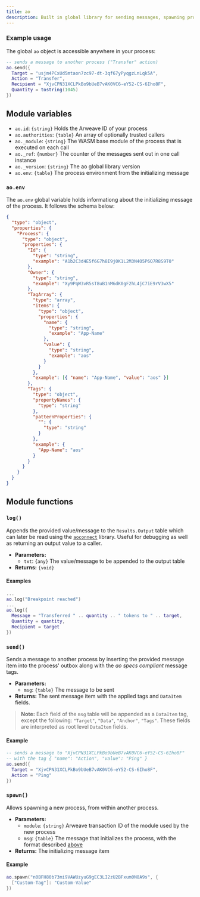 ```yaml
---
title: ao
description: Built in global library for sending messages, spawning processes, etc.
---
```


### Example usage

The global `ao` object is accessible anywhere in your process:

```lua
-- sends a message to another process ("Transfer" action)
ao.send({
  Target = "usjm4PCxUd5mtaon7zc97-dt-3qf67yPyqgzLnLqk5A",
  Action = "Transfer",
  Recipient = "XjvCPN31XCLPkBo9bUeB7vAK0VC6-eY52-CS-6Iho8F",
  Quantity = tostring(1045)
})
```

## Module variables

- `ao.id`: `{string}` Holds the Arweave ID of your process
- `ao.authorities`: `{table}` An array of optionally trusted callers
- `ao._module`: `{string}` The WASM base module of the process that is executed on each call
- `ao._ref`: `{number}` The counter of the messages sent out in one call instance
- `ao._version`: `{string}` The ao global library version
- `ao.env`: `{table}` The process environment from the initializing message

### `ao.env`

The `ao.env` global variable holds informationg about the initializing message of the process. It follows the schema below:

```json
{
  "type": "object",
  "properties": {
    "Process": {
      "type": "object",
      "properties": {
        "Id": {
          "type": "string",
          "example": "A1b2C3d4E5f6G7h8I9j0K1L2M3N4O5P6Q7R8S9T0"
        },
        "Owner": {
          "type": "string",
          "example": "Xy9PqW3vR5sT8uB1nM6dK0gF2hL4jC7iE9rV3wX5"
        },
        "TagArray": {
          "type": "array",
          "items": {
            "type": "object",
            "properties": {
              "name": {
                "type": "string",
                "example": "App-Name"
              },
              "value": {
                "type": "string",
                "example": "aos"
              }
            }
          },
          "example": [{ "name": "App-Name", "value": "aos" }]
        },
        "Tags": {
          "type": "object",
          "propertyNames": {
            "type": "string"
          },
          "patternProperties": {
            "": {
              "type": "string"
            }
          },
          "example": {
            "App-Name": "aos"
          }
        }
      }
    }
  }
}
```

## Module functions

### `log()`

Appends the provided value/message to the `Results.Output` table which can later be read using the [`aoconnect`](/guides/aoconnect/aoconnect.html) library. Useful for debugging as well as returning an output value to a caller.

- **Parameters:**
  - `txt`: `{any}` The value/message to be appended to the output table
- **Returns:** `{void}`

#### Examples

```lua
...
ao.log("Breakpoint reached")
...
ao.log({
  Message = "Transferred " .. quantity .. " tokens to " .. target,
  Quantity = quantity,
  Recipient = target
})
```

### `send()`

Sends a message to another process by inserting the provided message item into the process' outbox along with the _ao specs compliant_ message tags.

- **Parameters:**
  - `msg`: `{table}` The message to be sent
- **Returns:** The sent message item with the applied tags and `DataItem` fields.

> **Note:** Each field of the `msg` table will be appended as a `DataItem` tag, except the following: `"Target"`, `"Data"`, `"Anchor"`, `"Tags"`. These fields are interpreted as root level `DataItem` fields.

#### Example

```lua
-- sends a message to "XjvCPN31XCLPkBo9bUeB7vAK0VC6-eY52-CS-6Iho8F"
-- with the tag { "name": "Action", "value": "Ping" }
ao.send({
  Target = "XjvCPN31XCLPkBo9bUeB7vAK0VC6-eY52-CS-6Iho8F",
  Action = "Ping"
})
```

### `spawn()`

Allows spawning a new process, from within another process.

- **Parameters:**
  - `module`: `{string}` Arweave transaction ID of the module used by the new process
  - `msg`: `{table}` The message that initializes the process, with the format described [above](#send)
- **Returns:** The initializing message item

#### Example

```lua
ao.spawn("n0BFH80b73mi9VAWUzyuG9gEC3LI2zU2BFxum0N8A9s", {
  ["Custom-Tag"]: "Custom-Value"
})
```
